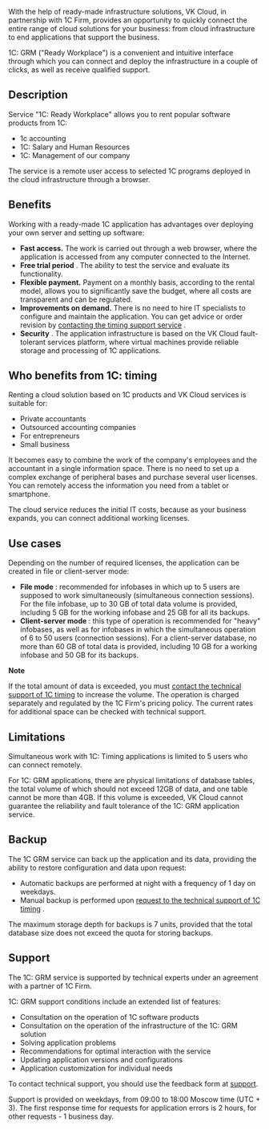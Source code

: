 With the help of ready-made infrastructure solutions, VK Cloud, in partnership with 1C Firm, provides an opportunity to quickly connect the entire range of cloud solutions for your business: from cloud infrastructure to end applications that support the business.

1C: GRM ("Ready Workplace") is a convenient and intuitive interface through which you can connect and deploy the infrastructure in a couple of clicks, as well as receive qualified support.

## Description

Service "1C: Ready Workplace" allows you to rent popular software products from 1C:

- 1c accounting
- 1C: Salary and Human Resources
- 1C: Management of our company

The service is a remote user access to selected 1C programs deployed in the cloud infrastructure through a browser.

## Benefits

Working with a ready-made 1C application has advantages over deploying your own server and setting up software:

- **Fast access.** The work is carried out through a web browser, where the application is accessed from any computer connected to the Internet.
- **Free trial period** . The ability to test the service and evaluate its functionality.
- **Flexible payment.** Payment on a monthly basis, according to the rental model, allows you to significantly save the budget, where all costs are transparent and can be regulated.
- **Improvements on demand.** There is no need to hire IT specialists to configure and maintain the application. You can get advice or order revision by [contacting the timing support service](mailto:support.1c.grm@mcs.mail.ru) .
- **Security** . The application infrastructure is based on the VK Cloud fault-tolerant services platform, where virtual machines provide reliable storage and processing of 1C applications.

## Who benefits from 1C: timing

Renting a cloud solution based on 1C products and VK Cloud services is suitable for:

- Private accountants
- Outsourced accounting companies
- For entrepreneurs
- Small business

It becomes easy to combine the work of the company's employees and the accountant in a single information space. There is no need to set up a complex exchange of peripheral bases and purchase several user licenses. You can remotely access the information you need from a tablet or smartphone.

The cloud service reduces the initial IT costs, because as your business expands, you can connect additional working licenses.

## Use cases

Depending on the number of required licenses, the application can be created in file or client-server mode:

- **File mode** : recommended for infobases in which up to 5 users are supposed to work simultaneously (simultaneous connection sessions). For the file infobase, up to 30 GB of total data volume is provided, including 5 GB for the working infobase and 25 GB for all its backups.
- **Client-server mode** : this type of operation is recommended for "heavy" infobases, as well as for infobases in which the simultaneous operation of 6 to 50 users (connection sessions). For a client-server database, no more than 60 GB of total data is provided, including 10 GB for a working infobase and 50 GB for its backups.

**Note**

If the total amount of data is exceeded, you must [contact the technical support of 1C timing](mailto:support.1c.grm@mcs.mail.ru) to increase the volume. The operation is charged separately and regulated by the 1C Firm's pricing policy. The current rates for additional space can be checked with technical support.

## Limitations

Simultaneous work with 1C: Timing applications is limited to 5 users who can connect remotely.

For 1C: GRM applications, there are physical limitations of database tables, the total volume of which should not exceed 12GB of data, and one table cannot be more than 4GB. If this volume is exceeded, VK Cloud cannot guarantee the reliability and fault tolerance of the 1C: GRM application service.

## Backup

The 1C GRM service can back up the application and its data, providing the ability to restore configuration and data upon request:

- Automatic backups are performed at night with a frequency of 1 day on weekdays.
- Manual backup is performed upon [request to the technical support of 1C timing](mailto:support.1c.grm@mcs.mail.ru) .

The maximum storage depth for backups is 7 units, provided that the total database size does not exceed the quota for storing backups.

## Support

The 1C: GRM service is supported by technical experts under an agreement with a partner of 1C Firm.

1C: GRM support conditions include an extended list of features:

- Consultation on the operation of 1C software products
- Consultation on the operation of the infrastructure of the 1C: GRM solution
- Solving application problems
- Recommendations for optimal interaction with the service
- Updating application versions and configurations
- Application customization for individual needs

To contact technical support, you should use the feedback form at [support](/en/contacts).

Support is provided on weekdays, from 09:00 to 18:00 Moscow time (UTC + 3). The first response time for requests for application errors is 2 hours, for other requests - 1 business day.
